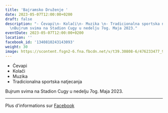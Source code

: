 ```yaml
---
title: 'Bajramsko Druženje '
date: 2023-05-07T12:00:00+0200
draft: false
description: "- Ćevapi\n- Kolači\n- Muzika \n- Tradicionalna sportska natjecanja\n\
  \nBujrum svima na Stadion Cugy u nedelju 7og. Maja 2023."
eventDate: 2023-05-07T12:00:00+0200
location: ''
facebook_id: '1340810243143093'
weight: 30
image: https://scontent.fsgn2-6.fna.fbcdn.net/v/t39.30808-6/476233477_936651505262116_4103480540059516894_n.jpg?_nc_cat=110&ccb=1-7&_nc_sid=9e60e4&_nc_ohc=X-AtNDUH61sQ7kNvwH0V4ra&_nc_oc=AdmrwF8Im3E6DYTdm2MzWhQv3XN7qA8tG9WHbvxwjSR1FofmL7VdjOHiUpuM2smakMQ&_nc_zt=23&_nc_ht=scontent.fsgn2-6.fna&edm=ABTKTjYEAAAA&_nc_gid=kjbubrAl9UbaR-dSjER6sA&_nc_tpa=Q5bMBQFU72gP_p5F6qpRYYMJvlHG8NkbC_NrBiRE-9L1UIlbNFniJJYVhJ-r0n8wt1j_3oPTvBF8JQFEww&oh=00_AfelbEEom6eZZ9XE0Fqnk_dRVTyeBQoX-fki0zcFoZKpkg&oe=6902044B
---
```


- Ćevapi
- Kolači
- Muzika 
- Tradicionalna sportska natjecanja

Bujrum svima na Stadion Cugy u nedelju 7og. Maja 2023.

---

Plus d'informations sur [Facebook](https://facebook.com/events/1340810243143093)